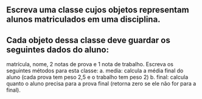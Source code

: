 ## Escreva uma classe cujos objetos representam alunos matriculados em uma disciplina.
## Cada objeto dessa classe deve guardar os seguintes dados do aluno: 
matrícula, nome, 2 notas de prova e 1 nota de trabalho. Escreva os seguintes métodos 
para esta classe: 
a. media: calcula a média final do aluno (cada prova tem peso 2,5 e o 
trabalho tem peso 2) 
b. final: calcula quanto o aluno precisa para a prova final (retorna zero se 
ele não for para a final).
